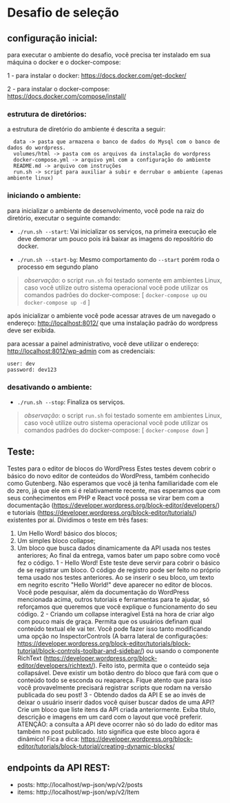 # Desafio de seleção

## configuração inicial:
para executar o ambiente do desafio, você precisa ter instalado em sua máquina o docker e o docker-compose:

1 - para instalar o docker: https://docs.docker.com/get-docker/

2 - para instalar o docker-compose: https://docs.docker.com/compose/install/


### estrutura de diretórios:
a estrutura de diretório do ambiente é descrita a seguir:
```
  data -> pasta que armazena o banco de dados do Mysql com o banco de dados do wordpress.
  volumes/html -> pasta com os arquivos da instalação do wordpress
  docker-compose.yml -> arquivo yml com a configuração do ambiente
  README.md -> arquivo com instruções
  run.sh -> script para auxiliar a subir e derrubar o ambiente (apenas ambiente linux)
```

### iniciando o ambiente:
para inicializar o ambiente de desenvolvimento, você pode na raiz do diretório, executar o seguinte comando:

* `./run.sh --start`: Vai inicializar os serviços, na primeira execução ele deve demorar um pouco pois irá baixar as imagens do repositório do docker.

* `./run.sh --start-bg`: Mesmo comportamento do `--start` porém roda o processo em segundo plano

> *observação*: o script `run.sh` foi testado somente em ambientes Linux, caso você utilize outro sistema operacional você pode utilizar os comandos padrões do docker-compose: [ `docker-compose up` ou `docker-compose up -d` ]

após inicializar o ambiente você pode acessar atraves de um navegado o endereço: [http://localhost:8012/](http://localhost:8012/) que uma instalação padrão do wordpress deve ser exibida.

para acessar a painel administrativo, você deve utilizar o endereço:
[http://localhost:8012/wp-admin](http://localhost:8012/wp-admin) com as credenciais:

```
user: dev
password: dev123
```

### desativando o ambiente:
* `./run.sh --stop`: Finaliza os serviços.

> *observação*: o script `run.sh` foi testado somente em ambientes Linux, caso você utilize outro sistema operacional você pode utilizar os comandos padrões do docker-compose: [ `docker-compose down` ]

## Teste:

Testes para o editor de blocos do WordPress
Estes testes devem cobrir o básico do novo editor de conteúdos do WordPress, também conhecido como Gutenberg. Não esperamos que você já tenha familiaridade com ele do zero, já que ele em si é relativamente recente, mas esperamos que com seus conhecimentos em PHP e React você possa se virar bem com a documentação (https://developer.wordpress.org/block-editor/developers/) e tutoriais (https://developer.wordpress.org/block-editor/tutorials/) existentes por aí. Dividimos o teste em três fases:
1. Um Hello Word! básico dos blocos;
2. Um simples bloco collapse;
3. Um bloco que busca dados dinamicamente da API usada nos testes anteriores;
Ao final da entrega, vamos bater um papo sobre como você fez o código.
1 - Hello Word!
Este teste deve servir para cobrir o básico de se registrar um bloco. O código de registro pode ser feito no próprio tema usado nos testes anteriores. Ao se inserir o seu bloco, um texto em negrito escrito "Hello World!" deve aparecer no editor de blocos. Você pode pesquisar, além da documentação do WordPress mencionada acima, outros tutoriais e ferramentas para te ajudar, só reforçamos que queremos que você explique o funcionamento do seu código.
2 - Criando um collapse interagível
Está na hora de criar algo com pouco mais de graça. Permita que os usuários definam qual conteúdo textual ele vai ter. Você pode fazer isso tanto modificando uma opção no InspectorControls (A barra lateral de configurações: https://developer.wordpress.org/block-editor/tutorials/block-tutorial/block-controls-toolbar-and-sidebar/) ou usando o componente RichText (https://developer.wordpress.org/block-editor/developers/richtext/).
Feito isto, permita que o conteúdo seja collapsável. Deve existir um botão dentro do bloco que fará com que o conteúdo todo se esconda ou reapareça. Fique atento que para isso você provavelmente precisará registrar scripts que rodam na versão publicada do seu post! 
3 - Obtendo dados da API
E se ao invés de deixar o usuário inserir dados você quiser buscar dados de uma API? Crie um bloco que liste itens da API criada anteriormente. Exiba título, descrição e imagens em um card com o layout que você preferir. ATENÇÃO: a consulta a API deve ocorrer não só do lado do editor mas também no post publicado. Isto significa que este bloco agora é dinâmico! Fica a dica: https://developer.wordpress.org/block-editor/tutorials/block-tutorial/creating-dynamic-blocks/



## endpoints da API REST:
* posts: http://localhost/wp-json/wp/v2/posts
* items: http://localhost/wp-json/wp/v2/Item